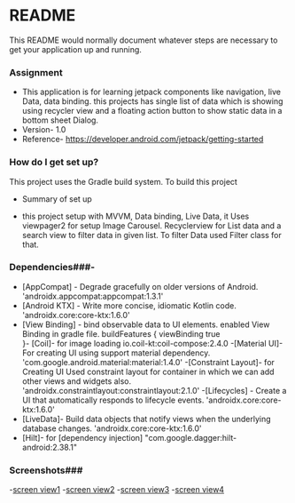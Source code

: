 # README #

This README would normally document whatever steps are necessary to get your application up and running.

### Assignment ###

* This application is for learning jetpack components like navigation, live Data, data binding. this projects has
single list of data which is showing using recycler view and a floating action button to show static data in a bottom sheet Dialog.
* Version- 1.0
* Reference- https://developer.android.com/jetpack/getting-started

### How do I get set up? ###
This project uses the Gradle build system. To build this project
* Summary of set up
- this project setup with MVVM, Data binding, Live Data, it Uses viewpager2 for setup Image Carousel. Recyclerview for List data and a search view to filter data in given list. To filter Data used Filter class for that.
 

### Dependencies###-
- [AppCompat] - Degrade gracefully on older versions of Android.
  'androidx.appcompat:appcompat:1.3.1'
- [Android KTX]  - Write more concise, idiomatic Kotlin code.
  'androidx.core:core-ktx:1.6.0'
- [View Binding] -  bind observable data to UI elements. enabled View Binding in gradle file.
   buildFeatures {
        viewBinding true        
    }- [Coil]- for image loading
  io.coil-kt:coil-compose:2.4.0
-[Material UI]- For creating UI using support material dependency.
'com.google.android.material:material:1.4.0'
-[Constraint Layout]- for Creating UI Used constraint layout for container in which we can add other views and widgets also.
'androidx.constraintlayout:constraintlayout:2.1.0'
-[Lifecycles] - Create a UI that automatically responds to lifecycle events.
'androidx.core:core-ktx:1.6.0'
- [LiveData]- Build data objects that notify views when the underlying database changes.
'androidx.core:core-ktx:1.6.0'
- [Hilt]- for [dependency injection]
"com.google.dagger:hilt-android:2.38.1"




### Screenshots###

-[screen view1](screenshots/screenview1.png "A list of Data")
-[screen view2](screenshots/screenview2.png "Collapsed View ")
-[screen view3](screenshots/screenview3.png "Filter Data")
-[screen view4](screenshots/screenview3.png "Bottom sheet dialogue")
